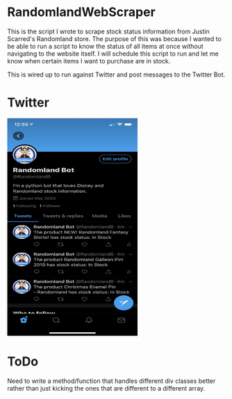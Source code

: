 # RandomlandWebScraper
This is the script I wrote to scrape stock status information from Justin Scarred's Randomland store. The purpose of this was because I  wanted to be able to run a script to know the status of all items at once without navigating to the website itself. I will schedule this script to run and let me know when certain items I want to purchase are in stock.

This is wired up to run against Twitter and post messages to the Twitter Bot.

# Twitter
<p>
  <img src="Pythonbot.jpg"  width="300" height="500">
</p>

# ToDo
Need to write a method/function that handles different div classes better rather than just kicking the ones that are different to a different array. 
